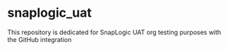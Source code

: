 # snaplogic_uat
This repository is dedicated for SnapLogic UAT org testing purposes with the GitHub integration
